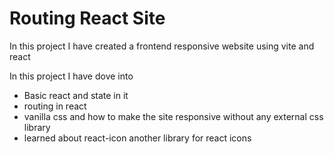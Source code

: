 # Routing React Site
In this project I have created a frontend responsive website using vite and react 

In this project I have dove into 
* Basic react and  state in it
* routing in react
* vanilla css and how to make the site responsive without any external css library
* learned about react-icon another library for react icons 